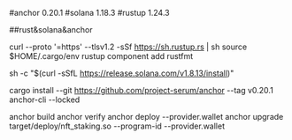 #anchor 0.20.1
#solana 1.18.3
#rustup 1.24.3

##rust&solana&anchor

curl --proto '=https' --tlsv1.2 -sSf https://sh.rustup.rs | sh
source $HOME/.cargo/env
rustup component add rustfmt

sh -c "$(curl -sSfL https://release.solana.com/v1.8.13/install)"

cargo install --git https://github.com/project-serum/anchor --tag v0.20.1 anchor-cli --locked

anchor build
anchor verify <program-id>
anchor deploy --provider.wallet <keypath>
anchor upgrade target/deploy/nft_staking.so --program-id <program-id> --provider.wallet <keypath>